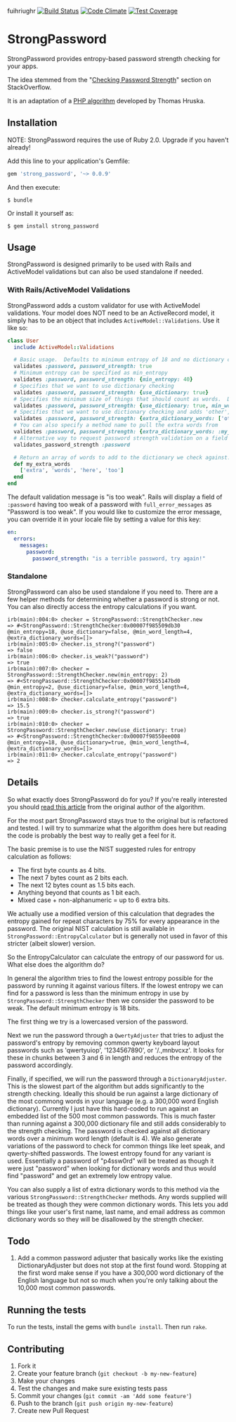fuihriughr
[![Build Status](https://travis-ci.org/bdmac/strong_password.svg?branch=master)](https://travis-ci.org/bdmac/strong_password)
[![Code Climate](https://codeclimate.com/github/bdmac/strong_password/badges/gpa.svg)](https://codeclimate.com/github/bdmac/strong_password)
[![Test Coverage](https://codeclimate.com/github/bdmac/strong_password/badges/coverage.svg)](https://codeclimate.com/github/bdmac/strong_password/coverage)

# StrongPassword

StrongPassword provides entropy-based password strength checking for your apps.

The idea stemmed from the
"[Checking Password Strength](http://stackoverflow.com/questions/549/the-definitive-guide-to-forms-based-website-authentication)"
section on StackOverflow.

It is an adaptation of a [PHP algorithm](http://cubicspot.blogspot.com/2011/11/how-to-calculate-password-strength.html)
developed by Thomas Hruska.

## Installation

NOTE: StrongPassword requires the use of Ruby 2.0.  Upgrade if you haven't already!

Add this line to your application's Gemfile:

```ruby
gem 'strong_password', '~> 0.0.9'
```

And then execute:

    $ bundle

Or install it yourself as:

    $ gem install strong_password

## Usage

StrongPassword is designed primarily to be used with Rails and ActiveModel validations but can also be
used standalone if needed.

### With Rails/ActiveModel Validations

StrongPassword adds a custom validator for use with ActiveModel validations.  Your model does NOT need to be an ActiveRecord
model, it simply has to be an object that includes `ActiveModel::Validations`.  Use it like so:

```ruby
class User
  include ActiveModel::Validations

  # Basic usage.  Defaults to minimum entropy of 18 and no dictionary checking
  validates :password, password_strength: true
  # Minimum entropy can be specified as min_entropy
  validates :password, password_strength: {min_entropy: 40}
  # Specifies that we want to use dictionary checking
  validates :password, password_strength: {use_dictionary: true}
  # Specifies the minimum size of things that should count as words.  Defaults to 4.
  validates :password, password_strength: {use_dictionary: true, min_word_length: 6}
  # Specifies that we want to use dictionary checking and adds 'other', 'common', and 'words' to the dictionary we are checking against.
  validates :password, password_strength: {extra_dictionary_words: ['other', 'common', 'words'], use_dictionary: true}
  # You can also specify a method name to pull the extra words from
  validates :password, password_strength: {extra_dictionary_words: :my_extra_words, use_dictionary: true}
  # Alternative way to request password strength validation on a field
  validates_password_strength :password

  # Return an array of words to add to the dictionary we check against.
  def my_extra_words
    ['extra', 'words', 'here', 'too']
  end
end
```

The default validation message is "is too weak". Rails will display a field of `:password` having too weak of a password with `full_error_messages` as "Password is too weak". If you would like to customize the error message, you can override it in your locale file by setting a value for this key:


```yml
en:
  errors:
    messages:
      password:
        password_strength: "is a terrible password, try again!"
```

### Standalone

StrongPassword can also be used standalone if you need to. There are a few helper methods for determining whether a
password is strong or not. You can also directly access the entropy calculations if you want.

```console
irb(main):004:0> checker = StrongPassword::StrengthChecker.new
=> #<StrongPassword::StrengthChecker:0x00007f985509db30 @min_entropy=18, @use_dictionary=false, @min_word_length=4, @extra_dictionary_words=[]>
irb(main):005:0> checker.is_strong?("password")
=> false
irb(main):006:0> checker.is_weak?("password")
=> true
irb(main):007:0> checker = StrongPassword::StrengthChecker.new(min_entropy: 2)
=> #<StrongPassword::StrengthChecker:0x00007f9855147bd0 @min_entropy=2, @use_dictionary=false, @min_word_length=4, @extra_dictionary_words=[]>
irb(main):008:0> checker.calculate_entropy("password")
=> 15.5
irb(main):009:0> checker.is_strong?("password")
=> true
irb(main):010:0> checker = StrongPassword::StrengthChecker.new(use_dictionary: true)
=> #<StrongPassword::StrengthChecker:0x00007f98550ee008 @min_entropy=18, @use_dictionary=true, @min_word_length=4, @extra_dictionary_words=[]>
irb(main):011:0> checker.calculate_entropy("password")
=> 2
```

## Details

So what exactly does StrongPassword do for you? If you're really interested you should [read this article](http://cubicspot.blogspot.com/2011/11/how-to-calculate-password-strength.html)
from the original author of the algorithm.

For the most part StrongPassword stays true to the original but is refactored and tested.  I will try to summarize what
the algorithm does here but reading the code is probably the best way to really get a feel for it.

The basic premise is to use the NIST suggested rules for entropy calculation as follows:

* The first byte counts as 4 bits.
* The next 7 bytes count as 2 bits each.
* The next 12 bytes count as 1.5 bits each.
* Anything beyond that counts as 1 bit each.
* Mixed case + non-alphanumeric = up to 6 extra bits.

We actually use a modified version of this calculation that degrades the entropy gained for repeat characters by 75% for
every appearance in the password.  The original NIST calculation is still available in `StrongPassword::EntropyCalculator`
but is generally not used in favor of this stricter (albeit slower) version.

So the EntropyCalculator can calculate the entropy of our password for us.  What else does the algorithm do?

In general the algorithm tries to find the lowest entropy possible for the password by running it against various
filters.  If the lowest entropy we can find for a password is less than the minimum entropy in use by `StrongPassword::StrengthChecker`
then we consider the password to be weak.  The default minimum entropy is 18 bits.

The first thing we try is a lowercased version of the password.

Next we run the password through a `QwertyAdjuster` that tries to adjust the password's entropy by removing common
qwerty keyboard layout passwords such as 'qwertyuiop', '1234567890', or '/.,mnbvcxz'.  It looks for these in chunks
between 3 and 6 in length and reduces the entropy of the password accordingly.

Finally, if specified, we will run the password through a `DictionaryAdjuster`.  This is the slowest part of the
algorithm but adds significantly to the strength checking.  Ideally this should be run against a large dictionary
of the most commong words in your language (e.g. a 300,000 word English dictionary).  Currently I just have this
hard-coded to run against an embedded list of the 500 most common passwords.  This is much faster than running
against a 300,000 dictionary file and still adds considerably to the strength checking.  The password is checked
against all dictionary words over a minimum word length (default is 4).  We also generate variations of
the password to check for common things like leet speak, and qwerty-shifted passwords.  The lowest entropy found
for any variant is used.  Essentially a password of "p4ssw0rd" will be treated as though it were just "password"
when looking for dictionary words and thus would find "password" and get an extremely low entropy value.

You can also supply a list of extra dictionary words to this method via the various `StrongPassword::StrengthChecker`
methods.  Any words supplied will be treated as though they were common dictionary words.  This lets you add
things like your user's first name, last name, and email address as common dictionary words so they will be
disallowed by the strength checker.

## Todo

1. Add a common password adjuster that basically works like the existing DictionaryAdjuster but does
   not stop at the first found word.  Stopping at the first word make sense if you have a 300,000 word
   dictionary of the English language but not so much when you're only talking about the 10,000 most
   common passwords.

## Running the tests

To run the tests, install the gems with `bundle install`. Then run `rake`.

## Contributing

1. Fork it
2. Create your feature branch (`git checkout -b my-new-feature`)
3. Make your changes
4. Test the changes and make sure existing tests pass
5. Commit your changes (`git commit -am 'Add some feature'`)
6. Push to the branch (`git push origin my-new-feature`)
7. Create new Pull Request
